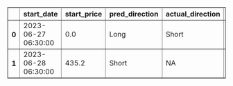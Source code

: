 <table border="1" class="dataframe">
  <thead>
    <tr style="text-align: right;">
      <th></th>
      <th>start_date</th>
      <th>start_price</th>
      <th>pred_direction</th>
      <th>actual_direction</th>
      <th>end_date</th>
      <th>end_price</th>
      <th>confidence</th>
      <th>difference</th>
    </tr>
  </thead>
  <tbody>
    <tr>
      <th>0</th>
      <td>2023-06-27 06:30:00</td>
      <td>0.0</td>
      <td>Long</td>
      <td>Short</td>
      <td>2023-06-27 12:00:00</td>
      <td>10</td>
      <td>80.000000</td>
      <td>NaN</td>
    </tr>
    <tr>
      <th>1</th>
      <td>2023-06-28 06:30:00</td>
      <td>435.2</td>
      <td>Short</td>
      <td>NA</td>
      <td>NA</td>
      <td>0</td>
      <td>78.787879</td>
      <td>NA</td>
    </tr>
  </tbody>
</table>